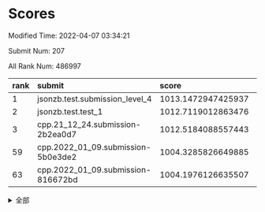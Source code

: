 # Scores

Modified Time: 2022-04-07 03:34:21

Submit Num: 207

All Rank Num: 486997

| rank |               submit               |       score        |       sigma        | pk_num |
| :--- | :--------------------------------- | :----------------- | :----------------- | :----- |
| 1    | jsonzb.test.submission_level_4     | 1013.1472947425937 | 0.7875047317023397 | 9410   |
| 2    | jsonzb.test.test_1                 | 1012.7119012863476 | 0.8011137358005208 | 9415   |
| 3    | cpp.21_12_24.submission-2b2ea0d7   | 1012.5184088557443 | 0.8180741574504651 | 9409   |
| 59   | cpp.2022_01_09.submission-5b0e3de2 | 1004.3285826649885 | 0.719478151238532  | 9411   |
| 63   | cpp.2022_01_09.submission-816672bd | 1004.1976126635507 | 0.7057302889589823 | 9409   |


<details>
<summary>全部</summary>

| rank |                 submit                 |       score        |       sigma        | pk_num |
| :--- | :------------------------------------- | :----------------- | :----------------- | :----- |
| 1    | jsonzb.test.submission_level_4         | 1013.1472947425937 | 0.7875047317023397 | 9410   |
| 2    | jsonzb.test.test_1                     | 1012.7119012863476 | 0.8011137358005208 | 9415   |
| 3    | cpp.21_12_24.submission-2b2ea0d7       | 1012.5184088557443 | 0.8180741574504651 | 9409   |
| 4    | gobigger.level_3.submission_level_3_39 | 1011.8779797998421 | 0.7715768312742588 | 9411   |
| 5    | gobigger.level_3.submission_level_3_25 | 1010.9852112297084 | 0.7701069296598158 | 9410   |
| 6    | gobigger.level_3.submission_level_3_37 | 1010.954620490695  | 0.7605295666223817 | 9412   |
| 7    | gobigger.level_3.submission_level_3_8  | 1010.8731155175723 | 0.7692532080549881 | 9408   |
| 8    | gobigger.level_3.submission_level_3_23 | 1010.8469076031721 | 0.7513805446855707 | 9414   |
| 9    | gobigger.level_3.submission_level_3_30 | 1010.8399409948952 | 0.762100595365727  | 9415   |
| 10   | gobigger.level_3.submission_level_3_36 | 1010.7670427588633 | 0.7453802444274948 | 9410   |
| 11   | gobigger.level_3.submission_level_3_12 | 1010.7472823942492 | 0.7671438267194075 | 9408   |
| 12   | gobigger.level_3.submission_level_3_47 | 1010.645435155095  | 0.7804632817083609 | 9410   |
| 13   | gobigger.level_3.submission_level_3_18 | 1010.6421882476617 | 0.7420665071296602 | 9413   |
| 14   | gobigger.level_3.submission_level_3_22 | 1010.6042372573661 | 0.7402874343240071 | 9406   |
| 15   | gobigger.level_3.submission_level_3_17 | 1010.5789824195897 | 0.7560100177419643 | 9407   |
| 16   | gobigger.level_3.submission_level_3_44 | 1010.4882062337379 | 0.7650147466579039 | 9415   |
| 17   | gobigger.level_3.submission_level_3_1  | 1010.3389786620623 | 0.755863982421277  | 9413   |
| 18   | gobigger.level_3.submission_level_3_38 | 1010.279205357696  | 0.7612056039314286 | 9405   |
| 19   | gobigger.level_3.submission_level_3_48 | 1010.2757640829886 | 0.7574354919829529 | 9415   |
| 20   | gobigger.level_3.submission_level_3_24 | 1010.2757069445507 | 0.7420814932740505 | 9409   |
| 21   | gobigger.level_3.submission_level_3_11 | 1010.2460111558981 | 0.7695486188974728 | 9409   |
| 22   | gobigger.level_3.submission_level_3_26 | 1010.2321634620754 | 0.7783964065934564 | 9412   |
| 23   | gobigger.level_3.submission_level_3_2  | 1010.2118694490474 | 0.7444266289096726 | 9409   |
| 24   | gobigger.level_3.submission_level_3_15 | 1010.1945084100965 | 0.7540952908403856 | 9413   |
| 25   | gobigger.level_3.submission_level_3_7  | 1010.1799507531465 | 0.7792706117945707 | 9411   |
| 26   | gobigger.level_3.submission_level_3_4  | 1010.1583548824381 | 0.7372604309244828 | 9410   |
| 27   | gobigger.level_3.submission_level_3_32 | 1010.141023379956  | 0.7666787717903875 | 9407   |
| 28   | gobigger.level_3.submission_level_3_9  | 1010.018369188023  | 0.7589354928782927 | 9409   |
| 29   | gobigger.level_3.submission_level_3_10 | 1009.9231169760229 | 0.7518075858430784 | 9413   |
| 30   | gobigger.level_3.submission_level_3_43 | 1009.9076439428318 | 0.7667425824844286 | 9412   |
| 31   | gobigger.level_3.submission_level_3_29 | 1009.8729375706637 | 0.7749912501621232 | 9414   |
| 32   | gobigger.level_3.submission_level_3_19 | 1009.8543035024902 | 0.758539065676629  | 9410   |
| 33   | gobigger.level_3.submission_level_3_42 | 1009.835992148086  | 0.7429750377479755 | 9412   |
| 34   | gobigger.level_3.submission_level_3_35 | 1009.7783754489168 | 0.7461863464480756 | 9407   |
| 35   | gobigger.level_3.submission_level_3_5  | 1009.7490569112342 | 0.7687662898631001 | 9418   |
| 36   | gobigger.level_3.submission_level_3_40 | 1009.5941177687879 | 0.7516354382815033 | 9411   |
| 37   | gobigger.level_3.submission_level_3_6  | 1009.5752266590251 | 0.7556193614978829 | 9409   |
| 38   | gobigger.level_3.submission_level_3_46 | 1009.5052248089278 | 0.7499910491619375 | 9407   |
| 39   | gobigger.level_3.submission_level_3_27 | 1009.4781572913058 | 0.7273126095334578 | 9411   |
| 40   | gobigger.level_3.submission_level_3_0  | 1009.4711821290115 | 0.7648363914123247 | 9406   |
| 41   | gobigger.level_3.submission_level_3_3  | 1009.422025940935  | 0.7430109447297226 | 9411   |
| 42   | gobigger.level_3.submission_level_3_33 | 1009.4094186070703 | 0.7543137855119529 | 9408   |
| 43   | gobigger.level_3.submission_level_3_21 | 1009.3382959748525 | 0.7646938913973335 | 9413   |
| 44   | gobigger.level_3.submission_level_3_49 | 1009.2838619237122 | 0.7443323832871548 | 9410   |
| 45   | gobigger.level_3.submission_level_3_45 | 1009.2571868987812 | 0.7656989014583104 | 9413   |
| 46   | gobigger.level_3.submission_level_3_41 | 1009.1696262464283 | 0.731963596273534  | 9411   |
| 47   | gobigger.level_3.submission_level_3_14 | 1009.1162261571271 | 0.7505185564639273 | 9412   |
| 48   | gobigger.level_3.submission_level_3_28 | 1009.0805927300206 | 0.7403895838762566 | 9410   |
| 49   | gobigger.level_3.submission_level_3_13 | 1009.0232943962418 | 0.7481538261512404 | 9408   |
| 50   | gobigger.level_3.submission_level_3_31 | 1009.0060372560953 | 0.7416877753468805 | 9420   |
| 51   | gobigger.level_3.submission_level_3_34 | 1008.9883567265337 | 0.7375366717458074 | 9408   |
| 52   | gobigger.level_3.submission_level_3_16 | 1008.7406843198894 | 0.7502041664676721 | 9413   |
| 53   | gobigger.level_3.submission_level_3_20 | 1008.0337331809218 | 0.751796549750676  | 9408   |
| 54   | gobigger.level_1.submission_level_1_45 | 1005.6305813467586 | 0.7174003016622766 | 9412   |
| 55   | gobigger.level_1.submission_level_1_43 | 1005.5584876717128 | 0.7208747371824618 | 9415   |
| 56   | gobigger.level_1.submission_level_1_29 | 1004.7820531250359 | 0.7142471748146767 | 9408   |
| 57   | gobigger.level_1.submission_level_1_35 | 1004.7536413063598 | 0.7340759809051052 | 9403   |
| 58   | gobigger.level_1.submission_level_1_23 | 1004.3730497969689 | 0.7081225318183526 | 9413   |
| 59   | cpp.2022_01_09.submission-5b0e3de2     | 1004.3285826649885 | 0.719478151238532  | 9411   |
| 60   | gobigger.level_1.submission_level_1_37 | 1004.2866259947688 | 0.7258864568247017 | 9407   |
| 61   | gobigger.level_1.submission_level_1_12 | 1004.2591523925828 | 0.7138410851287863 | 9410   |
| 62   | gobigger.level_1.submission_level_1_19 | 1004.2027912563108 | 0.7088552738817283 | 9410   |
| 63   | cpp.2022_01_09.submission-816672bd     | 1004.1976126635507 | 0.7057302889589823 | 9409   |
| 64   | gobigger.level_1.submission_level_1_17 | 1004.1334992961154 | 0.7207935183464548 | 9412   |
| 65   | gobigger.level_1.submission_level_1_25 | 1003.9454046795178 | 0.7145729366155358 | 9408   |
| 66   | gobigger.level_1.submission_level_1_49 | 1003.9242188965623 | 0.7251427551251627 | 9409   |
| 67   | gobigger.level_1.submission_level_1_3  | 1003.8575502956281 | 0.722039837595769  | 9410   |
| 68   | gobigger.level_1.submission_level_1_15 | 1003.7608777448744 | 0.7110991169406454 | 9405   |
| 69   | gobigger.level_1.submission_level_1_47 | 1003.746639871184  | 0.7073474415557869 | 9410   |
| 70   | gobigger.level_1.submission_level_1_40 | 1003.7302388618434 | 0.7123578175120759 | 9413   |
| 71   | gobigger.level_1.submission_level_1_4  | 1003.7150445224029 | 0.7262639420780733 | 9413   |
| 72   | gobigger.level_1.submission_level_1_36 | 1003.6983079378684 | 0.7316615937702164 | 9415   |
| 73   | gobigger.level_1.submission_level_1_44 | 1003.6375410062066 | 0.7114603852373266 | 9407   |
| 74   | gobigger.level_1.submission_level_1_30 | 1003.5522166400568 | 0.7236176412375472 | 9405   |
| 75   | gobigger.level_1.submission_level_1_41 | 1003.4507476570615 | 0.7221062437301082 | 9409   |
| 76   | gobigger.level_1.submission_level_1_42 | 1003.4339424420139 | 0.7181007872680004 | 9415   |
| 77   | gobigger.level_1.submission_level_1_33 | 1003.4064131439394 | 0.7108344640992008 | 9414   |
| 78   | gobigger.level_1.submission_level_1_14 | 1003.3824557658195 | 0.7231355027445634 | 9406   |
| 79   | gobigger.level_1.submission_level_1_7  | 1003.3499417120116 | 0.7136364575260935 | 9412   |
| 80   | gobigger.level_1.submission_level_1_28 | 1003.2647602026603 | 0.7258887848412094 | 9415   |
| 81   | gobigger.level_1.submission_level_1_26 | 1003.1598941743399 | 0.7217365266599488 | 9406   |
| 82   | gobigger.level_1.submission_level_1_22 | 1003.1140243581118 | 0.7186506706386052 | 9410   |
| 83   | gobigger.level_1.submission_level_1_48 | 1003.1115051344318 | 0.7167322830635163 | 9413   |
| 84   | gobigger.level_1.submission_level_1_16 | 1003.0359296109776 | 0.7138620305937458 | 9411   |
| 85   | gobigger.level_1.submission_level_1_39 | 1002.9121594060298 | 0.72117556253249   | 9405   |
| 86   | gobigger.level_1.submission_level_1_10 | 1002.8768116350589 | 0.7206651029845653 | 9413   |
| 87   | gobigger.level_1.submission_level_1_2  | 1002.8701732291084 | 0.7150242354376697 | 9410   |
| 88   | gobigger.level_1.submission_level_1_1  | 1002.832308261242  | 0.7217513986387918 | 9409   |
| 89   | gobigger.level_1.submission_level_1_5  | 1002.7873444620017 | 0.7117130153161422 | 9414   |
| 90   | gobigger.level_1.submission_level_1_9  | 1002.772316242526  | 0.7039639574398173 | 9416   |
| 91   | gobigger.level_1.submission_level_1_24 | 1002.7658321755862 | 0.7046903577226187 | 9411   |
| 92   | gobigger.level_1.submission_level_1_38 | 1002.6978960761428 | 0.7201468992048565 | 9416   |
| 93   | gobigger.level_1.submission_level_1_18 | 1002.6920263692243 | 0.7214812995005665 | 9410   |
| 94   | gobigger.level_1.submission_level_1_34 | 1002.6100901785411 | 0.7228194735485299 | 9416   |
| 95   | gobigger.level_1.submission_level_1_46 | 1002.5691019860025 | 0.7156562821701078 | 9407   |
| 96   | gobigger.level_1.submission_level_1_21 | 1002.5156716537762 | 0.7154562210783788 | 9406   |
| 97   | gobigger.level_1.submission_level_1_27 | 1002.4545955154346 | 0.7169357747453186 | 9408   |
| 98   | gobigger.level_1.submission_level_1_11 | 1002.3870275913789 | 0.7110052453521222 | 9403   |
| 99   | gobigger.level_1.submission_level_1_6  | 1002.3126324221661 | 0.7137455702695071 | 9407   |
| 100  | gobigger.level_1.submission_level_1_13 | 1002.3027838276374 | 0.7051192142256408 | 9408   |
| 101  | gobigger.level_1.submission_level_1_20 | 1002.2664292568903 | 0.7043370810477323 | 9410   |
| 102  | gobigger.level_1.submission_level_1_0  | 1002.2640408170131 | 0.7275059414971337 | 9408   |
| 103  | gobigger.level_1.submission_level_1_32 | 1002.2215527250085 | 0.7158523496913353 | 9417   |
| 104  | gobigger.level_1.submission_level_1_31 | 1001.9761126130301 | 0.7060593952909925 | 9410   |
| 105  | gobigger.level_1.submission_level_1_8  | 1001.9082107819127 | 0.7211477728067449 | 9411   |
| 106  | gobigger.random.submission_random_7    | 997.5974502189279  | 0.7161608226922318 | 9410   |
| 107  | gobigger.random.submission_random_48   | 997.5061780561971  | 0.7174669342101012 | 9408   |
| 108  | gobigger.random.submission_random_42   | 997.2529904063182  | 0.7036031503423955 | 9409   |
| 109  | gobigger.random.submission_random_3    | 996.9763244707442  | 0.7033881010647163 | 9415   |
| 110  | gobigger.random.submission_random_1    | 996.9436160706073  | 0.704261691099556  | 9410   |
| 111  | gobigger.random.submission_random_21   | 996.8075517538579  | 0.7066029192515101 | 9414   |
| 112  | gobigger.random.submission_random_34   | 996.787572203781   | 0.7079785306719703 | 9412   |
| 113  | gobigger.random.submission_random_16   | 996.7194893114444  | 0.7000465435567145 | 9407   |
| 114  | gobigger.random.submission_random_14   | 996.6626247072377  | 0.7278997290632766 | 9409   |
| 115  | gobigger.random.submission_random_8    | 996.6452711933555  | 0.6973530412985729 | 9408   |
| 116  | gobigger.random.submission_random_12   | 996.6397807546076  | 0.7037358793180881 | 9411   |
| 117  | gobigger.random.submission_random_45   | 996.5792773178242  | 0.694986075274503  | 9414   |
| 118  | gobigger.random.submission_random_11   | 996.5570187081868  | 0.7124784796656525 | 9408   |
| 119  | gobigger.random.submission_random_6    | 996.5484966503279  | 0.6930697007379534 | 9409   |
| 120  | gobigger.random.submission_random_0    | 996.5427324611272  | 0.7107554833638071 | 9409   |
| 121  | gobigger.random.submission_random_19   | 996.4940116097905  | 0.710081602623285  | 9412   |
| 122  | gobigger.random.submission_random_15   | 996.370105521545   | 0.7226007047619899 | 9412   |
| 123  | gobigger.random.submission_random_28   | 996.3462294438234  | 0.7060359089251068 | 9414   |
| 124  | gobigger.random.submission_random_18   | 996.3424469655528  | 0.7172078312440694 | 9413   |
| 125  | gobigger.random.submission_random_2    | 996.3257954224636  | 0.7061012820408257 | 9419   |
| 126  | gobigger.random.submission_random_43   | 996.2873920167636  | 0.6965537434780815 | 9407   |
| 127  | gobigger.random.submission_random_33   | 996.2727658827349  | 0.7082931190757322 | 9412   |
| 128  | gobigger.random.submission_random_30   | 996.2533790824995  | 0.7112070604400214 | 9413   |
| 129  | gobigger.random.submission_random_29   | 996.2512134857135  | 0.70853920762699   | 9410   |
| 130  | gobigger.random.submission_random_24   | 996.1582146805969  | 0.707627325704548  | 9415   |
| 131  | gobigger.random.submission_random_9    | 996.1505452767193  | 0.703991148199711  | 9416   |
| 132  | gobigger.random.submission_random_37   | 996.1403721775421  | 0.7071063525248032 | 9414   |
| 133  | gobigger.random.submission_random_4    | 996.0002333189343  | 0.7015521998719497 | 9410   |
| 134  | gobigger.random.submission_random_40   | 995.9924982198324  | 0.7070870357362317 | 9412   |
| 135  | gobigger.random.submission_random_10   | 995.9409701859845  | 0.7058318309222451 | 9408   |
| 136  | gobigger.random.submission_random_49   | 995.8331032475669  | 0.7133450903768705 | 9412   |
| 137  | gobigger.random.submission_random_17   | 995.7903898575132  | 0.723475934239391  | 9409   |
| 138  | gobigger.random.submission_random_41   | 995.6385852414669  | 0.716540011058638  | 9411   |
| 139  | gobigger.random.submission_random_39   | 995.6254372041664  | 0.7154850631877909 | 9408   |
| 140  | gobigger.random.submission_random_35   | 995.5947301094525  | 0.7358007326084158 | 9411   |
| 141  | gobigger.random.submission_random_25   | 995.5625907389842  | 0.7186968371699851 | 9412   |
| 142  | gobigger.random.submission_random_31   | 995.4819954641783  | 0.7205068398827431 | 9408   |
| 143  | gobigger.random.submission_random_27   | 995.4078949790319  | 0.7137323636323268 | 9408   |
| 144  | gobigger.random.submission_random_38   | 995.3649817482898  | 0.7208653297941158 | 9415   |
| 145  | gobigger.random.submission_random_36   | 995.3505779978816  | 0.7149543333265523 | 9413   |
| 146  | gobigger.random.submission_random_23   | 995.3190281730391  | 0.7104926669222574 | 9407   |
| 147  | gobigger.random.submission_random_20   | 995.1855801934234  | 0.7075109675867499 | 9415   |
| 148  | gobigger.random.submission_random_26   | 995.1757353797683  | 0.7089623282868799 | 9407   |
| 149  | gobigger.random.submission_random_5    | 995.1365266863133  | 0.7187301148404368 | 9411   |
| 150  | gobigger.random.submission_random_44   | 994.9910044706173  | 0.7105280128398365 | 9405   |
| 151  | gobigger.random.submission_random_22   | 994.9715841676244  | 0.7194865279062861 | 9413   |
| 152  | gobigger.random.submission_random_13   | 994.9099782355531  | 0.7245671685652216 | 9408   |
| 153  | gobigger.random.submission_random_47   | 994.895298086041   | 0.7047825306348661 | 9409   |
| 154  | gobigger.random.submission_random_32   | 994.8711678704121  | 0.7199952563760964 | 9409   |
| 155  | gobigger.random.submission_random_46   | 994.827317732342   | 0.6932171970475199 | 9413   |
| 156  | gobigger.level_2.submission_level_2_45 | 994.15289579626    | 0.7280840027617586 | 9411   |
| 157  | gobigger.level_2.submission_level_2_11 | 994.1456521050401  | 0.7284416633187415 | 9405   |
| 158  | gobigger.level_2.submission_level_2_25 | 993.9504242245796  | 0.7228688156213176 | 9405   |
| 159  | gobigger.level_2.submission_level_2_22 | 993.8941746998861  | 0.7506580234120777 | 9415   |
| 160  | gobigger.level_2.submission_level_2_1  | 993.802529489743   | 0.7182747948105046 | 9411   |
| 161  | gobigger.level_2.submission_level_2_15 | 993.5303879119706  | 0.7343315327803549 | 9411   |
| 162  | gobigger.level_2.submission_level_2_49 | 993.3908878590397  | 0.7534856972709147 | 9412   |
| 163  | gobigger.level_2.submission_level_2_4  | 993.3612744022629  | 0.7313536504199597 | 9410   |
| 164  | gobigger.level_2.submission_level_2_44 | 993.1485648495134  | 0.7467818787373012 | 9407   |
| 165  | gobigger.level_2.submission_level_2_39 | 992.9762483049811  | 0.7337802408138874 | 9409   |
| 166  | gobigger.level_2.submission_level_2_35 | 992.84298880211    | 0.7360219873104339 | 9408   |
| 167  | gobigger.level_2.submission_level_2_47 | 992.8140953720925  | 0.7583118204466042 | 9406   |
| 168  | gobigger.level_2.submission_level_2_12 | 992.8091843870399  | 0.7376219719065945 | 9413   |
| 169  | gobigger.level_2.submission_level_2_24 | 992.8016772874767  | 0.7328988336794164 | 9411   |
| 170  | gobigger.level_2.submission_level_2_2  | 992.7648866565938  | 0.7578662646083818 | 9405   |
| 171  | gobigger.level_2.submission_level_2_5  | 992.6626400767476  | 0.7406977711333612 | 9408   |
| 172  | gobigger.level_2.submission_level_2_43 | 992.5947998024944  | 0.7354008298875557 | 9410   |
| 173  | gobigger.level_2.submission_level_2_26 | 992.5355327668639  | 0.7372239662251526 | 9410   |
| 174  | gobigger.level_2.submission_level_2_42 | 992.4700517432424  | 0.7499624181094736 | 9416   |
| 175  | gobigger.level_2.submission_level_2_9  | 992.4357237949539  | 0.7272241509167849 | 9412   |
| 176  | gobigger.level_2.submission_level_2_30 | 992.4070326590905  | 0.7457265576810435 | 9410   |
| 177  | gobigger.level_2.submission_level_2_34 | 992.3532815018937  | 0.7394716474205661 | 9410   |
| 178  | gobigger.level_2.submission_level_2_18 | 992.3104766086974  | 0.7448748561033985 | 9410   |
| 179  | gobigger.level_2.submission_level_2_0  | 992.2081244673797  | 0.7437078839810639 | 9410   |
| 180  | gobigger.level_2.submission_level_2_17 | 992.1634867424801  | 0.757786679064699  | 9412   |
| 181  | gobigger.level_2.submission_level_2_46 | 992.148671781338   | 0.731652479931308  | 9412   |
| 182  | gobigger.level_2.submission_level_2_31 | 992.1457440093682  | 0.7377780693892373 | 9408   |
| 183  | gobigger.level_2.submission_level_2_41 | 991.9357998070689  | 0.7474259302790709 | 9411   |
| 184  | gobigger.level_2.submission_level_2_27 | 991.8991101066894  | 0.7575945371454667 | 9409   |
| 185  | gobigger.level_2.submission_level_2_3  | 991.8653194226753  | 0.7503173291393457 | 9411   |
| 186  | gobigger.level_2.submission_level_2_21 | 991.8608272892697  | 0.7436349679693726 | 9414   |
| 187  | gobigger.level_2.submission_level_2_29 | 991.8596959525343  | 0.756619211575196  | 9411   |
| 188  | gobigger.level_2.submission_level_2_40 | 991.8361874093756  | 0.7512641897134654 | 9409   |
| 189  | gobigger.level_2.submission_level_2_33 | 991.8216170005993  | 0.7460197980843094 | 9415   |
| 190  | gobigger.level_2.submission_level_2_8  | 991.8078115221435  | 0.7578097229879772 | 9412   |
| 191  | gobigger.level_2.submission_level_2_13 | 991.7212114686171  | 0.7542159140185152 | 9412   |
| 192  | gobigger.level_2.submission_level_2_10 | 991.6483273570874  | 0.7465826452404583 | 9412   |
| 193  | gobigger.level_2.submission_level_2_6  | 991.6285551132029  | 0.7419114772246862 | 9407   |
| 194  | gobigger.level_2.submission_level_2_20 | 991.6278510914873  | 0.7482269764617822 | 9414   |
| 195  | gobigger.level_2.submission_level_2_36 | 991.5847650339308  | 0.7338583028581143 | 9413   |
| 196  | gobigger.level_2.submission_level_2_38 | 991.3609458090535  | 0.7701185800376807 | 9410   |
| 197  | gobigger.level_2.submission_level_2_16 | 991.1226646022059  | 0.746282583944134  | 9410   |
| 198  | gobigger.level_2.submission_level_2_14 | 991.1002769682111  | 0.7414796340495654 | 9409   |
| 199  | gobigger.level_2.submission_level_2_7  | 991.0946267163239  | 0.7594037657546503 | 9416   |
| 200  | gobigger.level_2.submission_level_2_32 | 990.9788509975514  | 0.7653240328996908 | 9408   |
| 201  | gobigger.level_2.submission_level_2_28 | 990.8736677576134  | 0.7669201220390162 | 9410   |
| 202  | gobigger.level_2.submission_level_2_23 | 990.4445099308679  | 0.7601115516942744 | 9412   |
| 203  | gobigger.level_2.submission_level_2_37 | 990.4407923695767  | 0.7640788964966511 | 9410   |
| 204  | gobigger.level_2.submission_level_2_48 | 990.3590273127935  | 0.7689367958582181 | 9414   |
| 205  | gobigger.level_2.submission_level_2_19 | 989.5111770335765  | 0.7627573312604985 | 9407   |
| 206  | gobigger.none.submission_none_0        | 977.399296068152   | 1.2275518538872257 | 9410   |
| 207  | gobigger.none.submission_none_1        | 976.3025530153122  | 1.485900285999781  | 9413   |

</details>